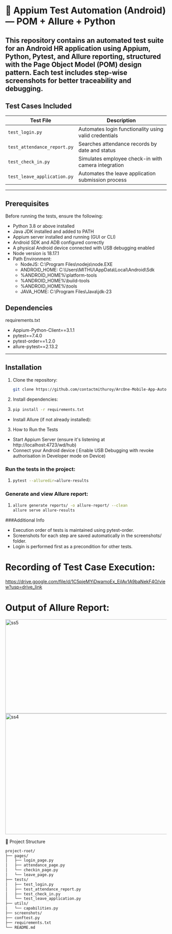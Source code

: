 # 📱 Appium Test Automation (Android) — POM + Allure + Python
This repository contains an automated test suite for an Android HR application using **Appium**, **Python**, **Pytest**, and **Allure** reporting, structured with the 
**Page Object Model (POM)** design pattern. Each test includes **step-wise screenshots** for better traceability and debugging.
---
## Test Cases Included

| Test File                     | Description                                             |
|------------------------------|---------------------------------------------------------|
| `test_login.py`              | Automates login functionality using valid credentials   |
| `test_attendance_report.py`  | Searches attendance records by date and status          |
| `test_check_in.py`           | Simulates employee check-in with camera integration     |
| `test_leave_application.py`  | Automates the leave application submission process      |

---
## Prerequisites 
Before running the tests, ensure the following:
- Python 3.8 or above installed
- Java JDK installed and added to PATH
- Appium server installed and running (GUI or CLI)
- Android SDK and ADB configured correctly
- A physical Android device connected with USB debugging enabled
-  Node version is 18.17.1
- Path Environment:
  - NodeJS: C:\Program Files\nodejs\node.EXE
  - ANDROID_HOME: C:\Users\MITHU\AppData\Local\Android\Sdk
  - %ANDROID_HOME%\platform-tools
  - %ANDROID_HOME%\build-tools
  - %ANDROID_HOME%\tools
  - JAVA_HOME: C:\Program Files\Java\jdk-23
  
## Dependencies
requirements.txt
  - Appium-Python-Client==3.1.1
  - pytest==7.4.0
  - pytest-order==1.2.0
  - allure-pytest==2.13.2
---

## Installation

1. Clone the repository:
   ```bash
   git clone https://github.com/contactmithuroy/ArcOne-Mobile-App-Automation-Testing-Using-Appium-Python.git)

2. Install dependencies:
3. ```bash
   pip install -r requirements.txt

- Install Allure (if not already installed):

3. How to Run the Tests
  - Start Appium Server (ensure it's listening at http://localhost:4723/wd/hub)
  - Connect your Android device ( Enable USB Debugging with revoke authorisation in Developer mode on Device) 

### Run the tests in the project:
1. ```bash
   pytest --alluredir=allure-results
### Generate and view Allure report:
1. ```bash
   allure generate reports/ -o allure-report/ --clean
   allure serve allure-results

###Additional Info
  - Execution order of tests is maintained using pytest-order.
  - Screenshots for each step are saved automatically in the screenshots/ folder.
  - Login is performed first as a precondition for other tests.
  
# Recording of Test Case Execution:
https://drive.google.com/file/d/1C5pjeMYiDwamoEx_EjlAv1A9baNekF4O/view?usp=drive_link

# Output of Allure Report:

<img width="1043" height="293" alt="ss5" src="https://github.com/user-attachments/assets/a4de9d01-25d7-496e-abbe-0d1b62e0ad14" />
<img width="751" height="376" alt="ss4" src="https://github.com/user-attachments/assets/183bb16e-94a9-4b4e-9094-0d76e6856509" />

📁 Project Structure
```bash
project-root/
├── pages/                     
│   ├── login_page.py
│   ├── attendance_page.py
│   └── checkin_page.py
│   └── leave_page.py
├── tests/                     
│   ├── test_login.py
│   ├── test_attendance_report.py
│   ├── test_check_in.py
│   └── test_leave_application.py
├── utils/
│   └── capabilities.py        
├── screenshots/               
├── conftest.py                
├── requirements.txt           
└── README.md                 
   
